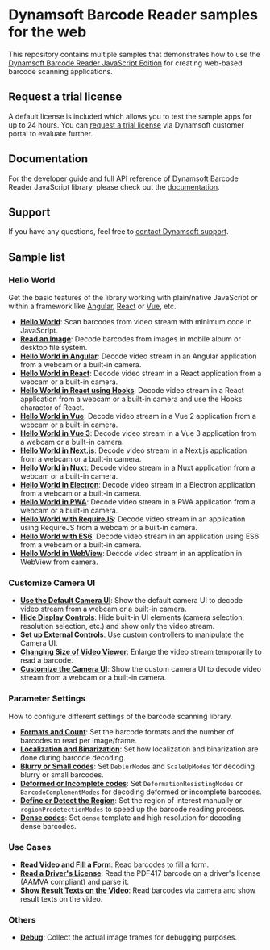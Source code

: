 # Dynamsoft Barcode Reader samples for the web

This repository contains multiple samples that demonstrates how to use the [Dynamsoft Barcode Reader JavaScript Edition](https://www.dynamsoft.com/barcode-reader/sdk-javascript/?utm_source=sampleReadme) for creating web-based barcode scanning applications.

## Request a trial license

A default license is included which allows you to test the sample apps for up to 24 hours. You can [request a trial license](https://www.dynamsoft.com/customer/license/trialLicense?product=dbr&package=js&utm_source=sampleReadme) via Dynamsoft customer portal to evaluate further.

## Documentation

For the developer guide and full API reference of Dynamsoft Barcode Reader JavaScript library, please check out the [documentation](https://www.dynamsoft.com/barcode-reader/programming/javascript/?ver=9.6.32&utm_source=sampleReadme).

## Support

If you have any questions, feel free to [contact Dynamsoft support](https://www.dynamsoft.com/company/contact?utm_source=sampleReadme).

## Sample list

### Hello World

Get the basic features of the library working with plain/native JavaScript or within a framework like [Angular](https://angular.io/), [React](https://reactjs.org/) or [Vue](https://vuejs.org/), etc.

* [**Hello World**](https://demo.dynamsoft.com/samples/dbr/js/1.hello-world/1.hello-world.html?utm_source=sampleReadme): Scan barcodes from video stream with minimum code in JavaScript.
* [**Read an Image**](https://demo.dynamsoft.com/samples/dbr/js/1.hello-world/2.read-an-image.html?utm_source=sampleReadme): Decode barcodes from images in mobile album or desktop file system.
* [**Hello World in Angular**](https://demo.dynamsoft.com/samples/dbr/js/1.hello-world/3.read-video-angular/dist/read-video-angular/?utm_source=sampleReadme): Decode video stream in an Angular application from a webcam or a built-in camera.
* [**Hello World in React**](https://demo.dynamsoft.com/samples/dbr/js/1.hello-world/4.read-video-react/build/?utm_source=sampleReadme): Decode video stream in a React application from a webcam or a built-in camera.
* [**Hello World in React using Hooks**](https://demo.dynamsoft.com/samples/dbr/js/1.hello-world/13.read-video-react-hooks/build/?utm_source=sampleReadme): Decode video stream in a React application from a webcam or a built-in camera and use the Hooks charactor of React.
* [**Hello World in Vue**](https://demo.dynamsoft.com/samples/dbr/js/1.hello-world/5.read-video-vue/dist/?utm_source=sampleReadme): Decode video stream in a Vue 2 application from a webcam or a built-in camera.
* [**Hello World in Vue 3**](https://demo.dynamsoft.com/samples/dbr/js/1.hello-world/6.read-video-vue3/dist/?utm_source=sampleReadme): Decode video stream in a Vue 3 application from a webcam or a built-in camera.
* [**Hello World in Next.js**](https://www.dynamsoft.com/barcode-reader/programming/javascript/samples-demos/helloworld-nextjs.html?utm_source=sampleReadme): Decode video stream in a Next.js application from a webcam or a built-in camera.
* [**Hello World in Nuxt**](https://www.dynamsoft.com/barcode-reader/programming/javascript/samples-demos/helloworld-nuxtjs.html?utm_source=sampleReadme): Decode video stream in a Nuxt application from a webcam or a built-in camera.
* [**Hello World in Electron**](https://www.dynamsoft.com/barcode-reader/programming/javascript/samples-demos/helloworld-electron.html?utm_source=sampleReadme): Decode video stream in a Electron application from a webcam or a built-in camera.
* [**Hello World in PWA**](https://demo.dynamsoft.com/samples/dbr/js/1.hello-world/10.read-video-pwa/helloworld-pwa.html?utm_source=sampleReadme): Decode video stream in a PWA application from a webcam or a built-in camera.
* [**Hello World with RequireJS**](https://demo.dynamsoft.com/samples/dbr/js/1.hello-world/11.read-video-requirejs.html?utm_source=sampleReadme): Decode video stream in an application using RequireJS from a webcam or a built-in camera.
* [**Hello World with ES6**](https://demo.dynamsoft.com/samples/dbr/js/1.hello-world/12.read-video-es6.html?utm_source=sampleReadme): Decode video stream in an application using ES6 from a webcam or a built-in camera.
* [**Hello World in WebView**](https://github.com/Dynamsoft/barcode-reader-javascript-samples/tree/main/1.hello-world/14.read-video-webview): Decode video stream in an application in WebView from camera. 
### Customize Camera UI

* [**Use the Default Camera UI**](https://demo.dynamsoft.com/samples/dbr/js/2.ui-tweaking/1.read-video-show-result.html?utm_source=sampleReadme): Show the default camera UI to decode video stream from a webcam or a built-in camera.
* [**Hide Display Controls**](https://demo.dynamsoft.com/samples/dbr/js/2.ui-tweaking/2.read-video-no-extra-control.html?utm_source=sampleReadme): Hide built-in UI elements (camera selection, resolution selection, etc.) and show only the video stream.
* [**Set up External Controls**](https://demo.dynamsoft.com/samples/dbr/js/2.ui-tweaking/3.read-video-with-external-control.html?utm_source=sampleReadme): Use custom controllers to manipulate the Camera UI.
* [**Changing Size of Video Viewer**](https://demo.dynamsoft.com/samples/dbr/js/2.ui-tweaking/4.difference-video-size.html?utm_source=sampleReadme): Enlarge the video stream temporarily to read a barcode.
* [**Customize the Camera UI**](https://demo.dynamsoft.com/samples/dbr/js/2.ui-tweaking/5.read-video-with-custom-default-ui.html?utm_source=sampleReadme): Show the custom camera UI to decode video stream from a webcam or a built-in camera.

### Parameter Settings

How to configure different settings of the barcode scanning library.

* [**Formats and Count**](https://demo.dynamsoft.com/samples/dbr/js/3.settings/1.barcodeFormats-expectedBarcodes.html?utm_source=sampleReadme): Set the barcode formats and the number of barcodes to read per image/frame.
* [**Localization and Binarization**](https://demo.dynamsoft.com/samples/dbr/js/3.settings/2.localizationModes-binarizationModes.html?utm_source=sampleReadme): Set how localization and binarization are done during barcode decoding.
* [**Blurry or Small codes**](https://demo.dynamsoft.com/samples/dbr/js/3.settings/3.blurred-small-barcodes.html?utm_source=sampleReadme): Set `DeblurModes` and `ScaleUpModes` for decoding blurry or small barcodes.
* [**Deformed or Incomplete codes**](https://demo.dynamsoft.com/samples/dbr/js/3.settings/4.deformed-incomplete-barcodes.html?utm_source=sampleReadme): Set `DeformationResistingModes` or `BarcodeComplementModes` for decoding deformed or incomplete barcodes.
* [**Define or Detect the Region**](https://demo.dynamsoft.com/samples/dbr/js/3.settings/5.regionOfInterest-regionPredetection.html?utm_source=sampleReadme): Set the region of interest manually or `regionPredetectionModes` to speed up the barcode reading process.
* [**Dense codes**](https://demo.dynamsoft.com/samples/dbr/js/3.settings/6.dense-barcodes.html?utm_source=sampleReadme): Set `dense` template and high resolution for decoding dense barcodes.

### Use Cases

* [**Read Video and Fill a Form**](https://demo.dynamsoft.com/samples/dbr/js/4.use-case/1.fill-a-form-with-barcode-reading.html?utm_source=sampleReadme): Read barcodes to fill a form.
* [**Read a Driver's License**](https://demo.dynamsoft.com/samples/dbr/js/4.use-case/2.read-a-drivers-license.html?utm_source=sampleReadme): Read the PDF417 barcode on a driver's license (AAMVA compliant) and parse it.
* [**Show Result Texts on the Video**](https://demo.dynamsoft.com/samples/dbr/js/4.use-case/3.show-result-texts-on-the-video.html?utm_source=sampleReadme): Read barcodes via camera and show result texts on the video.

### Others

* [**Debug**](https://www.dynamsoft.com/barcode-reader/programming/javascript/samples-demos/debug.html?utm_source=sampleReadme): Collect the actual image frames for debugging purposes.
